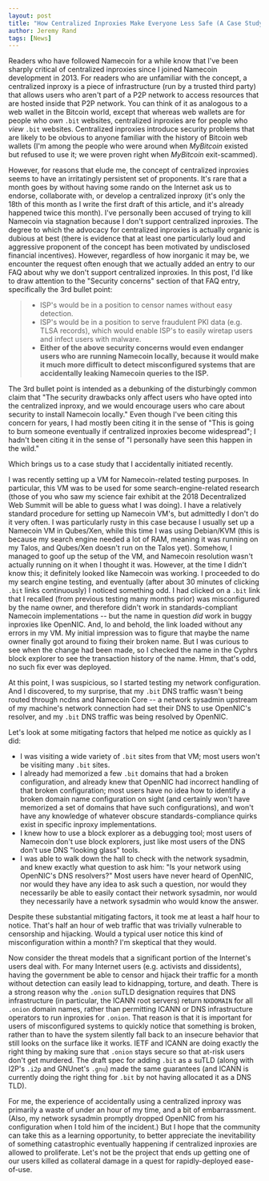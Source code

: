 ```yaml
---
layout: post
title: "How Centralized Inproxies Make Everyone Less Safe (A Case Study)"
author: Jeremy Rand
tags: [News]
---
```


Readers who have followed Namecoin for a while know that I've been sharply critical of centralized inproxies since I joined Namecoin development in 2013.  For readers who are unfamiliar with the concept, a centralized inproxy is a piece of infrastructure (run by a trusted third party) that allows users who aren't part of a P2P network to access resources that are hosted inside that P2P network.  You can think of it as analogous to a web wallet in the Bitcoin world, except that whereas web wallets are for people who *own* `.bit` websites, centralized inproxies are for people who *view* `.bit` websites.  Centralized inproxies introduce security problems that are likely to be obvious to anyone familiar with the history of Bitcoin web wallets (I'm among the people who were around when *MyBitcoin* existed but refused to use it; we were proven right when *MyBitcoin* exit-scammed).

However, for reasons that elude me, the concept of centralized inproxies seems to have an irritatingly persistent set of proponents.  It's rare that a month goes by without having some rando on the Internet ask us to endorse, collaborate with, or develop a centralized inproxy (it's only the 18th of this month as I write the first draft of this article, and it's already happened twice this month).  I've personally been accused of trying to kill Namecoin via stagnation because I don't support centralized inproxies.  The degree to which the advocacy for centralized inproxies is actually organic is dubious at best (there is evidence that at least one particularly loud and aggressive proponent of the concept has been motivated by undisclosed financial incentives).  However, regardless of how inorganic it may be, we encounter the request often enough that we actually added an entry to our FAQ about why we don't support centralized inproxies.  In this post, I'd like to draw attention to the "Security concerns" section of that FAQ entry, specifically the 3rd bullet point:

> * ISP's would be in a position to censor names without easy detection.
> * ISP's would be in a position to serve fraudulent PKI data (e.g. TLSA records), which would enable ISP's to easily wiretap users and infect users with malware.
> * **Either of the above security concerns would even endanger users who are running Namecoin locally, because it would make it much more difficult to detect misconfigured systems that are accidentally leaking Namecoin queries to the ISP.**

The 3rd bullet point is intended as a debunking of the disturbingly common claim that "The security drawbacks only affect users who have opted into the centralized inproxy, and we would encourage users who care about security to install Namecoin locally."  Even though I've been citing this concern for years, I had mostly been citing it in the sense of "This is going to burn someone eventually if centralized inproxies become widespread"; I hadn't been citing it in the sense of "I personally have seen this happen in the wild."

Which brings us to a case study that I accidentally initiated recently.

I was recently setting up a VM for Namecoin-related testing purposes.  In particular, this VM was to be used for some search-engine-related research (those of you who saw my science fair exhibit at the 2018 Decentralized Web Summit will be able to guess what I was doing).  I have a relatively standard procedure for setting up Namecoin VM's, but admittedly I don't do it very often.  I was particularly rusty in this case because I usually set up a Namecoin VM in Qubes/Xen, while this time I was using Debian/KVM (this is because my search engine needed a lot of RAM, meaning it was running on my Talos, and Qubes/Xen doesn't run on the Talos yet).  Somehow, I managed to goof up the setup of the VM, and Namecoin resolution wasn't actually running on it when I thought it was.  However, at the time I didn't know this; it definitely looked like Namecoin was working.  I proceeded to do my search engine testing, and eventually (after about 30 minutes of clicking `.bit` links continuously) I noticed something odd.  I had clicked on a `.bit` link that I recalled (from previous testing many months prior) was misconfigured by the name owner, and therefore didn't work in standards-compliant Namecoin implementations -- but the name in question *did* work in buggy inproxies like OpenNIC.  And, lo and behold, the link loaded without any errors in my VM.  My initial impression was to figure that maybe the name owner finally got around to fixing their broken name.  But I was curious to see when the change had been made, so I checked the name in the Cyphrs block explorer to see the transaction history of the name.  Hmm, that's odd, no such fix ever was deployed.

At this point, I was suspicious, so I started testing my network configuration.  And I discovered, to my surprise, that my `.bit` DNS traffic wasn't being routed through ncdns and Namecoin Core -- a network sysadmin upstream of my machine's network connection had set their DNS to use OpenNIC's resolver, and my `.bit` DNS traffic was being resolved by OpenNIC.

Let's look at some mitigating factors that helped me notice as quickly as I did:

* I was visiting a wide variety of `.bit` sites from that VM; most users won't be visiting many `.bit` sites.
* I already had memorized a few `.bit` domains that had a broken configuration, and already knew that OpenNIC had incorrect handling of that broken configuration; most users have no idea how to identify a broken domain name configuration on sight (and certainly won't have memorized a set of domains that have such configurations), and won't have any knowledge of whatever obscure standards-compliance quirks exist in specific inproxy implementations.
* I knew how to use a block explorer as a debugging tool; most users of Namecoin don't use block explorers, just like most users of the DNS don't use DNS "looking glass" tools.
* I was able to walk down the hall to check with the network sysadmin, and knew exactly what question to ask him: "Is your network using OpenNIC's DNS resolvers?"  Most users have never heard of OpenNIC, nor would they have any idea to ask such a question, nor would they necessarily be able to easily contact their network sysadmin, nor would they necessarily have a network sysadmin who would know the answer.

Despite these substantial mitigating factors, it took me at least a half hour to notice.  That's half an hour of web traffic that was trivially vulnerable to censorship and hijacking.  Would a typical user notice this kind of misconfiguration within a month?  I'm skeptical that they would.

Now consider the threat models that a significant portion of the Internet's users deal with.  For many Internet users (e.g. activists and dissidents), having the government be able to censor and hijack their traffic for a month without detection can easily lead to kidnapping, torture, and death.  There is a strong reason why the `.onion` suTLD designation requires that DNS infrastructure (in particular, the ICANN root servers) return `NXDOMAIN` for all `.onion` domain names, rather than permitting ICANN or DNS infrastructure operators to run inproxies for `.onion`.  That reason is that it is important for users of misconfigured systems to quickly notice that something is broken, rather than to have the system silently fall back to an insecure behavior that still looks on the surface like it works.  IETF and ICANN are doing exactly the right thing by making sure that `.onion` stays secure so that at-risk users don't get murdered.  The draft spec for adding `.bit` as a suTLD (along with I2P's `.i2p` and GNUnet's `.gnu`) made the same guarantees (and ICANN is currently doing the right thing for `.bit` by not having allocated it as a DNS TLD).

For me, the experience of accidentally using a centralized inproxy was primarily a waste of under an hour of my time, and a bit of embarrassment.  (Also, my network sysadmin promptly dropped OpenNIC from his configuration when I told him of the incident.)  But I hope that the community can take this as a learning opportunity, to better appreciate the inevitability of something catastrophic eventually happening if centralized inproxies are allowed to proliferate.  Let's not be the project that ends up getting one of our users killed as collateral damage in a quest for rapidly-deployed ease-of-use.
